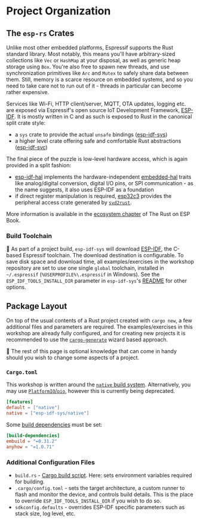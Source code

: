 # Project Organization

## The `esp-rs` Crates

Unlike most other embedded platforms, Espressif supports the Rust standard library. Most notably, this means you'll have arbitrary-sized collections like `Vec` or `HashMap` at your disposal, as well as generic heap storage using `Box`. You're also free to spawn new threads, and use synchronization primitives like `Arc` and `Mutex` to safely share data between them.
Still, memory is a scarce resource on embedded systems, and so you need to take care not to run out of it - threads in particular can become rather expensive.

Services like Wi-Fi, HTTP client/server, MQTT, OTA updates, logging etc. are exposed via Espressif's open source IoT Development Framework, [ESP-IDF](https://github.com/espressif/esp-idf). It is mostly written in C and as such is exposed to Rust in the canonical split crate style:
- a `sys` crate to provide the actual `unsafe` bindings ([esp-idf-sys](https://github.com/esp-rs/esp-idf-sys))
- a higher level crate offering safe and comfortable Rust abstractions ([esp-idf-svc](https://github.com/esp-rs/esp-idf-svc/))

The final piece of the puzzle is low-level hardware access, which is again provided in a split fashion:
- [esp-idf-hal](https://github.com/esp-rs/esp-idf-hal) implements the hardware-independent [embedded-hal](https://github.com/rust-embedded/embedded-hal) traits like analog/digital conversion, digital I/O pins, or SPI communication - as the name suggests, it also uses ESP-IDF as a foundation
- if direct register manipulation is required, [esp32c3](https://github.com/esp-rs/esp-pacs/tree/main/esp32c3) provides the peripheral access crate generated by [`svd2rust`](https://github.com/rust-embedded/svd2rust).

More information is available in the [ecosystem chapter](https://esp-rs.github.io/book/overview/using-the-standard-library.html) of The Rust on ESP Book.

### Build Toolchain

🔎 As part of a project build, `esp-idf-sys` will download [ESP-IDF](https://github.com/espressif/esp-idf), the C-based Espressif toolchain. The download destination is configurable. To save disk space and download time, all examples/exercises in the workshop repository are set to use one single `global` toolchain, installed in `~/.espressif` (`%USERPROFILE%\.espressif` in Windows). See the `ESP_IDF_TOOLS_INSTALL_DIR` parameter in `esp-idf-sys`'s [README](https://github.com/esp-rs/esp-idf-sys#configuration) for other options.

## Package Layout

On top of the usual contents of a Rust project created with `cargo new`, a few additional files and parameters are required. The examples/exercises in this workshop are already fully configured, and for creating new projects it is recommended to use the [`cargo-generate`](./03_2_cargo_generate.md) wizard based approach.

🔎 The rest of this page is optional knowledge that can come in handy should you wish to change some aspects of a project.

### `Cargo.toml`

This workshop is written around the [`native` build system](https://github.com/esp-rs/esp-idf-sys#native). Alternatively, you may use [`PlatformIO`/`pio`](https://github.com/esp-rs/esp-idf-sys#pio), however this is currently being deprecated.

```toml
[features]
default = ["native"]
native = ["esp-idf-sys/native"]
```

Some [build dependencies](https://doc.rust-lang.org/cargo/reference/specifying-dependencies.html#build-dependencies) must be set:

```toml
[build-dependencies]
embuild = "=0.31.2"
anyhow = "=1.0.71"
```

### Additional Configuration Files

- `build.rs` - [Cargo build script](https://doc.rust-lang.org/cargo/reference/build-scripts.html). Here: sets environment variables required for building.
- `.cargo/config.toml` - sets the target architecture, a custom runner to flash and monitor the device, and controls build details. This is the place to override `ESP_IDF_TOOLS_INSTALL_DIR` if you wish to do so.
- `sdkconfig.defaults` - overrides ESP-IDF specific parameters such as stack size, log level, etc.

